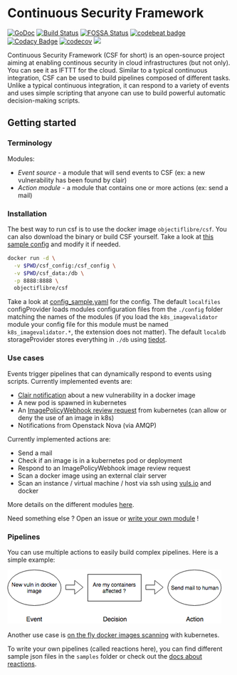 # Continuous Security Framework


[![GoDoc](https://godoc.org/github.com/ObjectifLibre/csf?status.svg)](https://godoc.org/github.com/ObjectifLibre/csf) [![Build Status](https://travis-ci.org/ObjectifLibre/csf.svg?branch=master)](https://travis-ci.org/ObjectifLibre/csf) [![FOSSA Status](https://app.fossa.io/api/projects/custom%2B4963%2Fgit%40github.com%3AObjectifLibre%2Fcsf.git.svg?type=shield)](https://app.fossa.io/projects/custom%2B4963%2Fgit%40github.com%3AObjectifLibre%2Fcsf.git?ref=badge_shield) [![codebeat badge](https://codebeat.co/badges/a3974bbc-b9e2-4a52-a260-af70cc06034b)](https://codebeat.co/projects/github-com-objectiflibre-csf-master) [![Codacy Badge](https://api.codacy.com/project/badge/Grade/b0e42b0a96bd4523bb21528107f146b0)](https://www.codacy.com/project/Patazerty/csf/dashboard?utm_source=github.com&amp;utm_medium=referral&amp;utm_content=ObjectifLibre/csf&amp;utm_campaign=Badge_Grade_Dashboard) [![codecov](https://codecov.io/gh/ObjectifLibre/csf/branch/master/graph/badge.svg)](https://codecov.io/gh/ObjectifLibre/csf) [![](https://images.microbadger.com/badges/image/objectiflibre/csf.svg)](https://microbadger.com/images/objectiflibre/csf "Get your own image badge on microbadger.com")

Continuous Security Framework (CSF for short) is an open-source project aiming at enabling continous security in cloud infrastructures (but not only).
You can see it as IFTTT for the cloud. Similar to a typical continuous integration, CSF can be used to build pipelines composed of different tasks. Unlike a typical continuous integration, it can respond to a variety of events and uses simple scripting that anyone can use to build powerful automatic decision-making scripts.

## Getting started

### Terminology

Modules:

 - *Event source* - a module that will send events to CSF (ex: a new vulnerability has been found by clair)
 - *Action module* - a module that contains one or more actions (ex: send a mail)

### Installation

The best way to run csf is to use the docker image `objectiflibre/csf`. You can also download the binary or build CSF yourself.
Take a look at [this sample config](https://github.com/ObjectifLibre/csf/blob/master/csf_config/config_sample.yaml) and modify it if needed.

```bash
docker run -d \
  -v $PWD/csf_config:/csf_config \
  -v $PWD/csf_data:/db \
  -p 8888:8888 \
  objectiflibre/csf
```

Take a look at [config_sample.yaml](https://github.com/ObjectifLibre/csf/blob/master/csf_config/config_sample.yaml) for the config. The default `localfiles` configProvider loads modules configuration files from the `./config` folder matching the names of the modules (if you load the `k8s_imagevalidator` module your config file for this module must be named `k8s_imagevalidator.*`, the extension does not matter). The default `localdb` storageProvider stores everything in `./db` using [tiedot](https://github.com/HouzuoGuo/tiedot).

### Use cases

Events trigger pipelines that can dynamically respond to events using scripts. Currently implemented events are:

- [Clair notification](https://github.com/coreos/clair) about a new vulnerability in a docker image
- A new pod is spawned in kubernetes
- An [ImagePolicyWebhook review request](https://kubernetes.io/docs/reference/access-authn-authz/admission-controllers/#what-does-each-admission-controller-do) from kubernetes (can allow or deny the use of an image in k8s)
- Notifications from Openstack Nova (via AMQP)

Currently implemented actions are:

- Send a mail
- Check if an image is in a kubernetes pod or deployment
- Respond to an ImagePolicyWebhook image review request
- Scan a docker image using an external clair server
- Scan an instance / virtual machine / host via ssh using [vuls.io](https://vuls.io) and docker

More details on the different modules [here](https://github.com/ObjectifLibre/csf/blob/master/docs/modules.md).

Need something else ? Open an issue or [write your own module](https://github.com/ObjectifLibre/csf/blob/master/docs/write_modules.md) !


### Pipelines

You can use multiple actions to easily build complex pipelines. Here is a simple example:

![example](https://raw.githubusercontent.com/ObjectifLibre/csf/master/docs/csf_example.png)

Another use case is [on the fly docker images scanning](https://github.com/ObjectifLibre/csf/blob/master/docs/k8s_imagereviewWebhook_clair.md) with kubernetes.

To write your own pipelines (called reactions here), you can find different sample json files in the `samples` folder or check out the [docs about reactions](https://github.com/ObjectifLibre/csf/blob/master/docs/write_reactions.md).
